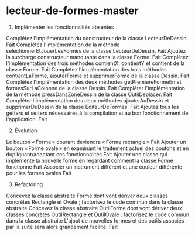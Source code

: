 # lecteur-de-formes-master

1. Implémenter les fonctionnalités absentes

Complétez l'implémentation du constructeur de la classe LecteurDeDessin. Fait
Complétez l'implémentation de la méthode selectionnerEtJouerLesFormes de la classe LecteurDeDessin. Fait
Ajoutez la surcharge constructeur manquante dans la classe Forme. Fait
Complétez l'implémentation des trois méthodes contientX, contientY et contient de la classe Forme. Fait
Complétez l'implémentation des trois méthodes contientLaForme, ajouterForme et supprimerForme de la classe Dessin. Fait
Complétez l'implémentation des deux méthodes getPremiereFormeEn et formesSurLaColonne de la classe Dessin. Fait
Compléter l'implémentation de la méthode pressDansZoneDessin de la classe OutilDeplacer. Fait
Compléter l'implémentation des deux méthodes ajouterAuDessin et supprimerDuDessin de la classe EditeurDeFormes. Fait
Ajoutez tous les getters et setters nécessaires à la compilation et au bon fonctionnement de l'application. Fait

2. Évolution

Le bouton « Forme » courant deviendra « Forme rectangle » Fait
Ajouter un bouton « Forme ovale » en examinant le traitement actuel des boutons et en dupliquant/adaptant ces fonctionnalités Fait
Ajouter une classe qui implémente la nouvelle forme en regardant comment la classe Forme fonctionne Fait
Associer un instrument différent et une couleur différente pour les formes ovales Fait

3. Refactoring

Concevez la classe abstraite Forme dont vont dériver deux classes concrètes Rectangle et Ovale ; factorisez le code commun dans la classe abstraite
Concevez la classe abstraite OutilForme dont vont dériver deux classes concrètes OutilRectangle et OutilOvale ; factorisez le code commun dans la classe abstraite
L'ajout de nouvelles formes et des outils associés par la suite sera alors grandement facilité. Fait
